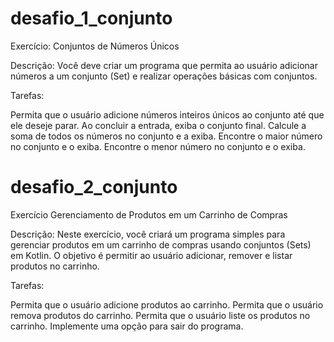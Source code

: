 # desafio_1_conjunto
Exercício: Conjuntos de Números Únicos

Descrição:
Você deve criar um programa que permita ao usuário adicionar números a um conjunto (Set) e realizar operações básicas com conjuntos.

Tarefas:

Permita que o usuário adicione números inteiros únicos ao conjunto até que ele deseje parar.
Ao concluir a entrada, exiba o conjunto final.
Calcule a soma de todos os números no conjunto e a exiba.
Encontre o maior número no conjunto e o exiba.
Encontre o menor número no conjunto e o exiba.

# desafio_2_conjunto
Exercício Gerenciamento de Produtos em um Carrinho de Compras

Descrição:
Neste exercício, você criará um programa simples para gerenciar produtos em um carrinho de compras usando conjuntos (Sets) em Kotlin. O objetivo é permitir ao usuário adicionar, remover e listar produtos no carrinho.

Tarefas:

Permita que o usuário adicione produtos ao carrinho.
Permita que o usuário remova produtos do carrinho.
Permita que o usuário liste os produtos no carrinho.
Implemente uma opção para sair do programa.
